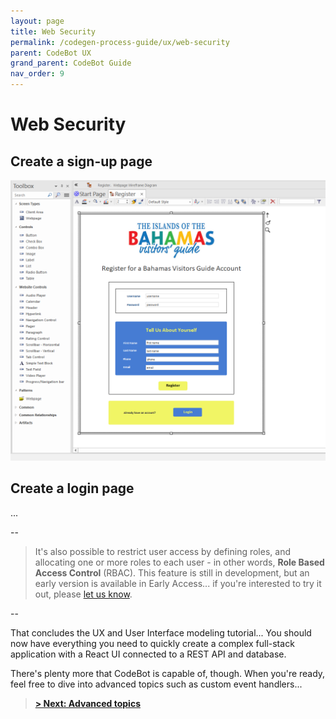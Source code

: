 ```yaml
---
layout: page
title: Web Security
permalink: /codegen-process-guide/ux/web-security
parent: CodeBot UX
grand_parent: CodeBot Guide
nav_order: 9
---
```


# Web Security

## Create a sign-up page

![Register page](../../images/forms/register-page.png "Register page")


## Create a login page

...

--

> It's also possible to restrict user access by defining roles, and allocating one or more roles to each user - in other words, **Role Based Access Control** (RBAC). This feature is still in development, but an early version is available in Early Access... if you're interested to try it out, please [let us know](mailto:support@parallelagile.com).

--

That concludes the UX and User Interface modeling tutorial... You should now have everything you need to quickly create a complex full-stack application with a React UI connected to a REST API and database.

There's plenty more that CodeBot is capable of, though. When you're ready, feel free to dive into advanced topics such as custom event handlers...

> **[> Next: Advanced topics](../advanced/)**
